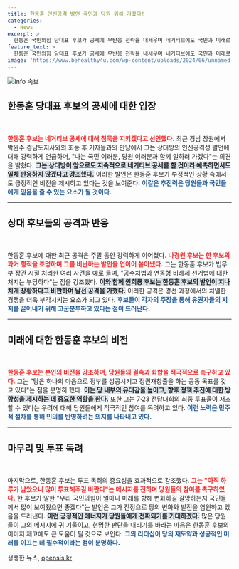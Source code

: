 ```yaml
---
title: 한동훈 인신공격 발언 국민과 당원 위해 가겠다!
categories:
  - News
excerpt: >
  한동훈 국민의힘 당대표 후보가 공세에 무반응 전략을 내세우며 네거티브에도 국민과 미래로 나아가겠다는 입장을 밝혔다. 경쟁자인 나경원, 원희룡의 비판에도 흔들림 없는 그의 자세가 주목받고 있다.
feature_text: >
  한동훈 국민의힘 당대표 후보가 공세에 무반응 전략을 내세우며 네거티브에도 국민과 미래로 나아가겠다는 입장을 밝혔다. 경쟁자인 나경원, 원희룡의 비판에도 흔들림 없는 그의 자세가 주목받고 있다.
image: 'https://www.behealthy4u.com/wp-content/uploads/2024/06/unnamed-file.png'
---
```


<p><img src="https://www.behealthy4u.com/wp-content/uploads/2024/06/unnamed-file.png" alt="info 속보" /></p>

<h2 data-ke-size="size26">한동훈 당대표 후보의 공세에 대한 입장</h2>

<p data-ke-size="size16">&nbsp;</p>

<p><b><span style="color: #ee2323;">한동훈 후보는 네거티브 공세에 대해 침묵을 지키겠다고 선언했다.</span></b> 최근 경남 창원에서 박완수 경남도지사와의 회동 후 기자들과의 만남에서 그는 상대방의 인신공격성 발언에 대해 강력하게 언급하며, "나는 국민 여러분, 당원 여러분과 함께 일하러 가겠다"는 의견을 밝혔다. <b><span style="background-color: #21538527;">그는 상대방이 앞으로도 지속적으로 네거티브 공세를 할 것이라 예측하면서도 일체 반응하지 않겠다고 강조했다.</span></b> 이러한 발언은 한동훈 후보가 부정적인 상황 속에서도 긍정적인 비전을 제시하고 있다는 것을 보여준다. <b><span style="color: #1a5490;">이같은 추진력은 당원들과 국민들에게 믿음을 줄 수 있는 요소가 될 것이다.</span></b></p>

<hr>

<h2 data-ke-size="size26">상대 후보들의 공격과 반응</h2>

<p data-ke-size="size16">&nbsp;</p>

<p>한동훈 후보에 대한 최근 공격은 주말 동안 강력하게 이어졌다. <b><span style="color: #ee2323;">나경원 후보는 한 후보의 과거 행적을 조명하며 그를 비난하는 발언을 연이어 쏟아냈다.</span></b> 그는 한동훈 후보가 법무부 장관 시절 처리한 여러 사건을 예로 들며, "공수처법과 연동형 비례제 선거법에 대한 처지는 부당하다"는 점을 강조했다. <b><span style="background-color: #21538527;">이와 함께 원희룡 후보는 한동훈 후보의 발언이 지나치게 장황하다고 비판하며 날선 공격을 가했다.</span></b> 이러한 공격은 경선 과정에서의 치열한 경쟁을 더욱 부각시키는 요소가 되고 있다. <b><span style="color: #1a5490;">후보들이 각자의 주장을 통해 유권자들의 지지를 끌어내기 위해 고군분투하고 있다는 점이 드러난다.</span></b></p>

<hr>

<h2 data-ke-size="size26">미래에 대한 한동훈 후보의 비전</h2>

<p data-ke-size="size16">&nbsp;</p>

<p><b><span style="color: #ee2323;">한동훈 후보는 본인의 비전을 강조하며, 당원들의 결속과 화합을 적극적으로 촉구하고 있다.</span></b> 그는 "당은 하나의 마음으로 정부를 성공시키고 정권재창출을 하는 공동 목표를 갖고 있다"는 점을 분명히 했다. <b><span style="background-color: #21538527;">이는 당 내부의 유대감을 높이고, 향후 정책 추진에 대한 방향성을 제시하는 데 중요한 역할을 한다.</span></b> 또한 그는 7·23 전당대회의 최종 투표율이 저조할 수 있다는 우려에 대해 당원들에게 적극적인 참여를 독려하고 있다. <b><span style="color: #1a5490;">이런 노력은 민주적 절차를 통해 민의를 반영하려는 의지를 나타내고 있다.</span></b></p>

<hr>

<h2 data-ke-size="size26">마무리 및 투표 독려</h2>

<p data-ke-size="size16">&nbsp;</p>

<p>마지막으로, 한동훈 후보는 투표 독려의 중요성을 효과적으로 강조했다. <b><span style="color: #ee2323;">그는 "아직 하루가 남았으니 많이 투표해주길 바란다"는 메시지를 전하며 당원들의 참여를 촉구하였다.</span></b> 한 후보가 말한 "우리 국민의힘이 얼마나 미래를 향해 변화하길 갈망하는지 국민들께서 많이 보여줬으면 좋겠다"는 발언은 그가 진정으로 당의 변화와 발전을 염원하고 있음을 드러낸다. <b><span style="background-color: #21538527;">이런 긍정적인 에너지가 당원들에게 전파되기를 기대하겠다.</span></b> 많은 당원들이 그의 메시지에 귀 기울이고, 현명한 판단을 내리기를 바라는 마음은 한동훈 후보의 이미지 제고에도 큰 도움이 될 것으로 보인다. <b><span style="color: #1a5490;">그의 리더십이 당의 재도약과 성공적인 미래를 이끄는 데 필수적이라는 점이 분명하다.</span></b></p>
생생한 뉴스, <a href="https://opensis.kr" rel="dofollow">opensis.kr</a>


